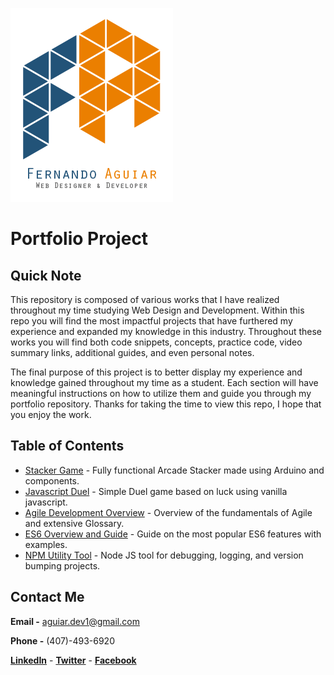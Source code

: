 ![Brand Image](./img/logo.png)

# Portfolio Project

## Quick Note

This repository is composed of various works that I have realized throughout my time studying Web Design and Development. Within this repo you will find the most impactful projects that have furthered my experience and expanded my knowledge in this industry. Throughout these works you will find both code snippets, concepts, practice code, video summary links, additional guides, and even personal notes.

The final purpose of this project is to better display my experience and knowledge gained throughout my time as a student. Each section will have meaningful instructions on how to utilize them and guide you through my portfolio repository. Thanks for taking the time to view this repo, I hope that you enjoy the work.

## Table of Contents

- [Stacker Game](./Stacker_Game/) - Fully functional Arcade Stacker made using Arduino and components.
- [Javascript Duel](./Javascript_Duel/) - Simple Duel game based on luck using vanilla javascript.
- [Agile Development Overview](./Agile_Development_Overview/) - Overview of the fundamentals of Agile and extensive Glossary.
- [ES6 Overview and Guide](./ES6_Overview/) - Guide on the most popular ES6 features with examples.
- [NPM Utility Tool](./Utility_Tool/) - Node JS tool for debugging, logging, and version bumping projects.

## Contact Me

**Email -** aguiar.dev1@gmail.com

**Phone -** (407)-493-6920

**[LinkedIn](https://www.linkedin.com/in/aguiar-dev)** - **[Twitter](https://twitter.com/aguiar_dev)** - **[Facebook](https://www.facebook.com/aguiar.dev)**
